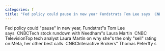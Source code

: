 ```yaml
---
categories: f
title: "Fed policy could pause in new year Fundstrats Tom Lee says  CNBC"
---
```

Fed policy could "pause" in new year, Fundstrat"s Tom Lee says&nbsp;&nbsp;CNBCTech stock rundown with Needham"s Laura Martin&nbsp;&nbsp;CNBC TelevisionTop tech analyst Laura Martin on why she"s the only "sell" rating on Meta, her other best calls&nbsp;&nbsp;CNBCInteractive Brokers" Thomas Peterffy s